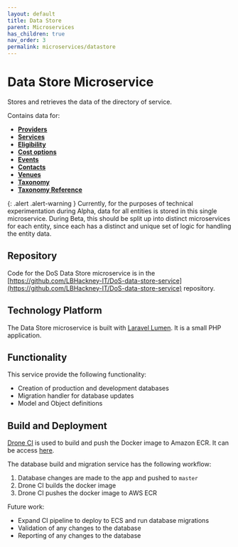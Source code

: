 ```yaml
---
layout: default
title: Data Store
parent: Microservices
has_children: true
nav_order: 3
permalink: microservices/datastore
---
```

# Data Store Microservice

Stores and retrieves the data of the directory of service.

Contains data for:

- **[Providers](/microservices/datastore/providers)**
- **[Services](/microservices/datastore/services)**
- **[Eligibility](/microservices/datastore/eligibilities)**
- **[Cost options](/microservices/datastore/costoptions)**
- **[Events](/microservices/datastore/events)**
- **[Contacts](/microservices/datastore/contacts)**
- **[Venues](/microservices/datastore/venues)**
- **[Taxonomy](/microservices/datastore/taxonomy)**
- **[Taxonomy Reference](/microservices/datastore/taxonomy_ref)**

{: .alert .alert-warning }
Currently, for the purposes of technical experimentation during Alpha, data for all entities is stored in this single microservice. During Beta, this should be split up into distinct microservices for each entity, since each has a distinct and unique set of logic for handling the entity data.

## Repository

Code for the DoS Data Store microservice is in the [https://github.com/LBHackney-IT/DoS-data-store-service](https://github.com/LBHackney-IT/DoS-data-store-service) repository.

## Technology Platform

The Data Store microservice is built with [Laravel Lumen](https://lumen.laravel.com). It is a small PHP application.

## Functionality

This service provide the following functionality:

* Creation of production and development databases
* Migration handler for database updates
* Model and Object definitions

## Build and Deployment

[Drone CI](https://drone.io/) is used to build and push the Docker image to Amazon ECR. It can be access [here](https://drone.hc-dos.co.uk).

The database build and migration service has the following workflow:

1. Database changes are made to the app and pushed to ```master```
2. Drone CI builds the docker image
3. Drone CI pushes the docker image to AWS ECR

Future work:

* Expand CI pipeline to deploy to ECS and run database migrations
* Validation of any changes to the database
* Reporting of any changes to the database
